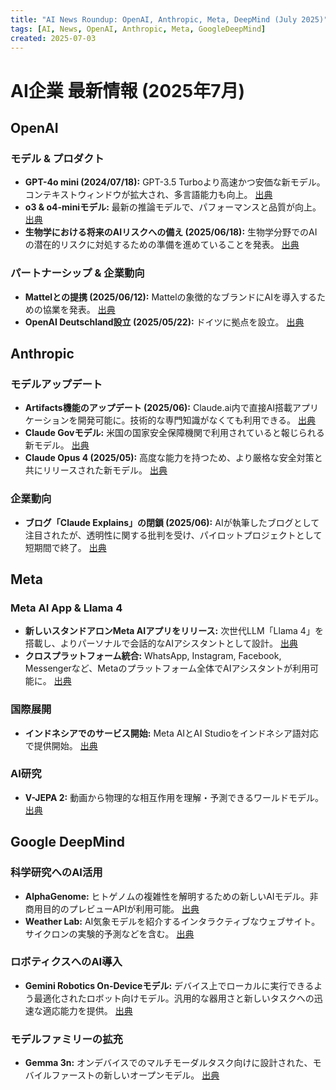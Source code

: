 ```yaml
---
title: "AI News Roundup: OpenAI, Anthropic, Meta, DeepMind (July 2025)"
tags: [AI, News, OpenAI, Anthropic, Meta, GoogleDeepMind]
created: 2025-07-03
---
```


# AI企業 最新情報 (2025年7月)

## OpenAI

### モデル & プロダクト
*   **GPT-4o mini (2024/07/18):** GPT-3.5 Turboより高速かつ安価な新モデル。コンテキストウィンドウが拡大され、多言語能力も向上。 [出典](https://microsoft.com)
*   **o3 & o4-miniモデル:** 最新の推論モデルで、パフォーマンスと品質が向上。 [出典](https://openai.com)
*   **生物学における将来のAIリスクへの備え (2025/06/18):** 生物学分野でのAIの潜在的リスクに対処するための準備を進めていることを発表。 [出典](https://openai.com)

### パートナーシップ & 企業動向
*   **Mattelとの提携 (2025/06/12):** Mattelの象徴的なブランドにAIを導入するための協業を発表。 [出典](https://openai.com)
*   **OpenAI Deutschland設立 (2025/05/22):** ドイツに拠点を設立。 [出典](https://openai.com)

## Anthropic

### モデルアップデート
*   **Artifacts機能のアップデート (2025/06):** Claude.ai内で直接AI搭載アプリケーションを開発可能に。技術的な専門知識がなくても利用できる。 [出典](https://inc.com)
*   **Claude Govモデル:** 米国の国家安全保障機関で利用されていると報じられる新モデル。 [出典](https://wikipedia.org)
*   **Claude Opus 4 (2025/05):** 高度な能力を持つため、より厳格な安全対策と共にリリースされた新モデル。 [出典](https://time.com)

### 企業動向
*   **ブログ「Claude Explains」の閉鎖 (2025/06):** AIが執筆したブログとして注目されたが、透明性に関する批判を受け、パイロットプロジェクトとして短期間で終了。 [出典](https://tech.co)

## Meta

### Meta AI App & Llama 4
*   **新しいスタンドアロンMeta AIアプリをリリース:** 次世代LLM「Llama 4」を搭載し、よりパーソナルで会話的なAIアシスタントとして設計。 [出典](https://fb.com)
*   **クロスプラットフォーム統合:** WhatsApp, Instagram, Facebook, Messengerなど、Metaのプラットフォーム全体でAIアシスタントが利用可能に。 [出典](https://fb.com)

### 国際展開
*   **インドネシアでのサービス開始:** Meta AIとAI Studioをインドネシア語対応で提供開始。 [出典](https://campaignasia.com)

### AI研究
*   **V-JEPA 2:** 動画から物理的な相互作用を理解・予測できるワールドモデル。 [出典](https://meta.com)

## Google DeepMind

### 科学研究へのAI活用
*   **AlphaGenome:** ヒトゲノムの複雑性を解明するための新しいAIモデル。非商用目的のプレビューAPIが利用可能。 [出典](https://blog.google)
*   **Weather Lab:** AI気象モデルを紹介するインタラクティブなウェブサイト。サイクロンの実験的予測などを含む。 [出典](https://blog.google)

### ロボティクスへのAI導入
*   **Gemini Robotics On-Deviceモデル:** デバイス上でローカルに実行できるよう最適化されたロボット向けモデル。汎用的な器用さと新しいタスクへの迅速な適応能力を提供。 [出典](https://blog.google)

### モデルファミリーの拡充
*   **Gemma 3n:** オンデバイスでのマルチモーダルタスク向けに設計された、モバイルファーストの新しいオープンモデル。 [出典](https://deepmind.google)
